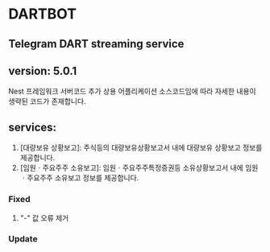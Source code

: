 # DARTBOT

## Telegram DART streaming service

## version: 5.0.1

Nest 프레임워크 서버코드 추가
상용 어플리케이션 소스코드임에 따라 자세한 내용이 생략된 코드가 존재합니다.

## services:

1.  [대량보유 상황보고]: 주식등의 대량보유상황보고서 내에 대량보유 상황보고 정보를 제공합니다.
2.  [임원ㆍ주요주주 소유보고]: 임원ㆍ주요주주특정증권등 소유상황보고서 내에 임원ㆍ주요주주 소유보고 정보를 제공합니다.

### Fixed

1.  "-" 값 오류 제거

### Update
